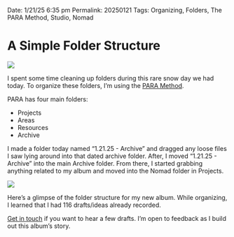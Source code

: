 
Date: 1/21/25 6:35 pm
Permalink: 20250121
Tags: Organizing, Folders, The PARA Method, Studio, Nomad

# A Simple Folder Structure

![](https://imgur.com/gFUMSvt.jpg)

I spent some time cleaning up folders during this rare snow day we had today. To organize these folders, I’m using the [PARA Method](https://fortelabs.com/blog/para/). 

PARA has four main folders:

- Projects
- Areas
- Resources
- Archive

I made a folder today named “1.21.25 - Archive” and dragged any loose files I saw lying around into that dated archive folder. After, I moved “1.21.25 - Archive” into the main Archive folder. From there, I started grabbing anything related to my album and moved into the Nomad folder in Projects.

![](https://imgur.com/NjxffJi.jpg)

Here’s a glimpse of the folder structure for my new album. While organizing, I learned that I had 116 drafts/ideas already recorded.

[Get in touch](mailto:nashp@me.com) if you want to hear a few drafts. I’m open to feedback as I build out this album’s story.